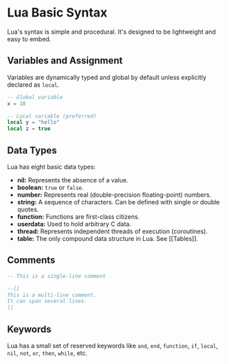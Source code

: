 # Lua Basic Syntax

Lua's syntax is simple and procedural. It's designed to be lightweight and easy to embed.

## Variables and Assignment
Variables are dynamically typed and global by default unless explicitly declared as `local`.

```lua
-- Global variable
x = 10

-- Local variable (preferred)
local y = "hello"
local z = true
```

## Data Types
Lua has eight basic data types:
*   **nil:** Represents the absence of a value.
*   **boolean:** `true` or `false`.
*   **number:** Represents real (double-precision floating-point) numbers.
*   **string:** A sequence of characters. Can be defined with single or double quotes.
*   **function:** Functions are first-class citizens.
*   **userdata:** Used to hold arbitrary C data.
*   **thread:** Represents independent threads of execution (coroutines).
*   **table:** The only compound data structure in Lua. See [[Tables]].

## Comments

```lua
-- This is a single-line comment

--[[
This is a multi-line comment.
It can span several lines.
]]
```

## Keywords
Lua has a small set of reserved keywords like `and`, `end`, `function`, `if`, `local`, `nil`, `not`, `or`, `then`, `while`, etc.
